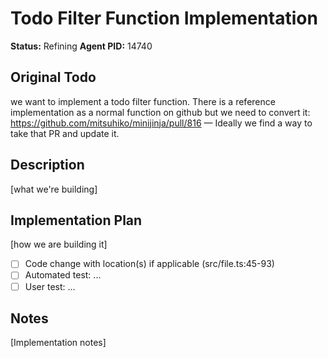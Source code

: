 # Todo Filter Function Implementation
**Status:** Refining
**Agent PID:** 14740

## Original Todo
we want to implement a todo filter function.  There is a reference implementation as a normal function on github but we need to convert it: https://github.com/mitsuhiko/minijinja/pull/816 — Ideally we find a way to take that PR and update it.

## Description
[what we're building]

## Implementation Plan
[how we are building it]
- [ ] Code change with location(s) if applicable (src/file.ts:45-93)
- [ ] Automated test: ...
- [ ] User test: ...

## Notes
[Implementation notes]